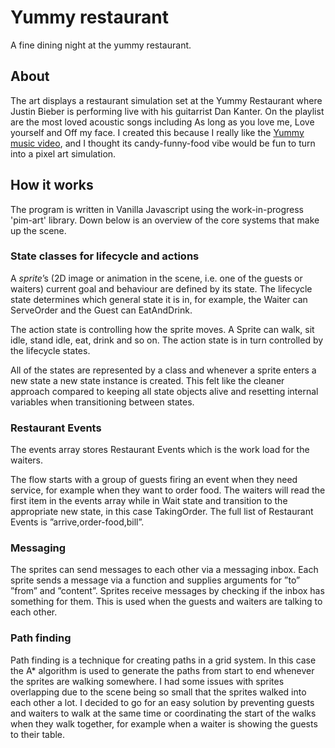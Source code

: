 # Yummy restaurant
A fine dining night at the yummy restaurant. 

## About
The art displays a restaurant simulation set at the Yummy Restaurant where Justin Bieber is performing live with his guitarrist Dan Kanter. On the playlist are the most loved acoustic songs including As long as you love me, Love yourself and Off my face. I created this because I really like the [Yummy music video](https://www.youtube.com/watch?v=8EJ3zbKTWQ8&list=RD8EJ3zbKTWQ8&start_radio=1), and I thought its candy-funny-food vibe would be fun to turn into a pixel art simulation.

## How it works 

The program is written in Vanilla Javascript using the work-in-progress 'pim-art' library. Down below is an overview of the core systems that make up the scene.

### State classes for lifecycle and actions 

A *sprite*’s (2D image or animation in the scene, i.e. one of the guests or waiters) current goal and behaviour are defined by its state. The lifecycle state determines which general state it is in, for example, the Waiter can ServeOrder and the Guest can EatAndDrink. 

The action state is controlling how the sprite moves. A Sprite can walk, sit idle, stand idle, eat, drink and so on. The action state is in turn controlled by the lifecycle states. 

All of the states are represented by a class and whenever a sprite enters a new state a new state instance is created. This felt like the cleaner approach compared to keeping all state objects alive and resetting internal variables when transitioning between states. 

### Restaurant Events 

The events array stores Restaurant Events which is the work load for the waiters. 

The flow starts with a group of guests firing an event when they need service, for example when they want to order food. The waiters will read the first item in the events array while in Wait state and transition to the appropriate new state, in this case TakingOrder. The full list of Restaurant Events is ”arrive,order-food,bill”. 

### Messaging 

The sprites can send messages to each other via a messaging inbox. Each sprite sends a message via a function and supplies arguments for ”to” ”from” and ”content”. Sprites receive messages by checking if the inbox has something for them. This is used when the guests and waiters are talking to each other. 

### Path finding 

Path finding is a technique for creating paths in a grid system. In this case the A* algorithm is used to generate the paths from start to end whenever the sprites are walking somewhere. I had some issues with sprites overlapping due to the scene being so small that the sprites walked into each other a lot. I decided to go for an easy solution by preventing guests and waiters to walk at the same time or coordinating the start of the walks when they walk together, for example when a waiter is showing the guests to their table.

